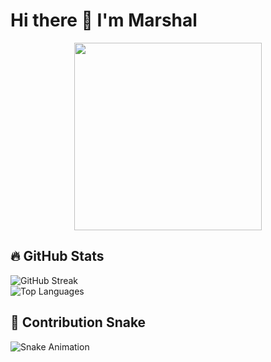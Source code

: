 # Hi there 👋 I'm Marshal

<p align="center">
  <img src="https://media.giphy.com/media/v1.Y2lkPTc5MGI3NjExcDZ5dWYwY2VjZ3V0c2V6dGx4Z2R6eGJ5dWZxbnR2eGZ6dWZ6eGZ6eCZlcD12MV9pbnRlcm5hbF9naWZfYnlfaWQmY3Q9Zw/LMcB8XospGZO8UQq87/giphy.gif" width="300">
</p>

## 🔥 GitHub Stats  
![GitHub Streak](https://streak-stats.demolab.com?user=ADRIANMARSHAL&theme=dark&hide_border=true)  
![Top Languages](https://github-readme-stats.vercel.app/api/top-langs/?username=ADRIANMARSHAL&layout=compact&theme=radical)  

## 🐍 Contribution Snake  
![Snake Animation](https://github.com/ADRIANMARSHAL/ADRIANMARSHAL/blob/output/github-contribution-grid-snake.svg)  
